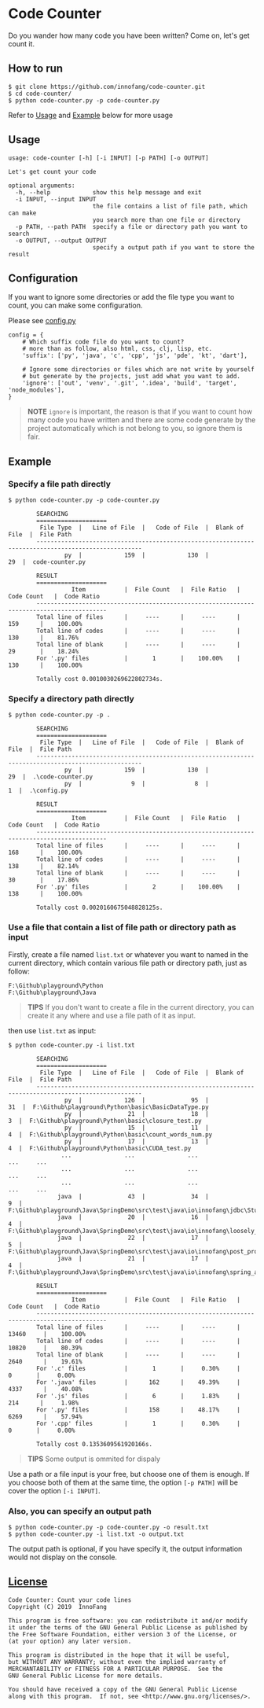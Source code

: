 # Code Counter

Do you wander how many code you have been written? Come on, let's get count it.

## How to run

```shell
$ git clone https://github.com/innofang/code-counter.git
$ cd code-counter/
$ python code-counter.py -p code-counter.py
```

Refer to [Usage](#usage) and [Example](#example) below for more usage

<h2 id="usage">Usage</h2>

```shell 
usage: code-counter [-h] [-i INPUT] [-p PATH] [-o OUTPUT]

Let's get count your code

optional arguments:
  -h, --help            show this help message and exit
  -i INPUT, --input INPUT
                        the file contains a list of file path, which can make
                        you search more than one file or directory
  -p PATH, --path PATH  specify a file or directory path you want to search
  -o OUTPUT, --output OUTPUT
                        specify a output path if you want to store the result

```

## Configuration

If you want to ignore some directories or add the file type you want to count, you can make some configuration.

Please see [config.py](config.py)

```
config = {
    # Which suffix code file do you want to count?
    # more than as follow, also html, css, clj, lisp, etc.
    'suffix': ['py', 'java', 'c', 'cpp', 'js', 'pde', 'kt', 'dart'],

    # Ignore some directories or files which are not write by yourself
    # but generate by the projects, just add what you want to add.
    'ignore': ['out', 'venv', '.git', '.idea', 'build', 'target', 'node_modules'],
}
```

> **NOTE** `ignore` is important, the reason is that if you want to count how many code you have written and there are some code generate by the project automatically which is not belong to you, so ignore them is fair.

<h2 id="example">Example</h2>

### Specify a file path directly

```shell
$ python code-counter.py -p code-counter.py

        SEARCHING
        ====================
         File Type  |   Line of File  |   Code of File  |  Blank of File  |  File Path
        ----------------------------------------------------------------------------------------------------
                py  |            159  |            130  |             29  |  code-counter.py

        RESULT
        ====================
                  Item           |  File Count   |  File Ratio   |  Code Count   |  Code Ratio
        ------------------------------------------------------------------------------------------
        Total line of files      |     ----      |     ----      |      159      |    100.00%
        Total line of codes      |     ----      |     ----      |      130      |    81.76%
        Total line of blank      |     ----      |     ----      |      29       |    18.24%
        For '.py' files          |       1       |    100.00%    |      130      |    100.00%

        Totally cost 0.0010030269622802734s.

```

### Specify a directory path directly

```shell
$ python code-counter.py -p .

        SEARCHING
        ====================
         File Type  |   Line of File  |   Code of File  |  Blank of File  |  File Path
        ----------------------------------------------------------------------------------------------------
                py  |            159  |            130  |             29  |  .\code-counter.py
                py  |              9  |              8  |              1  |  .\config.py

        RESULT
        ====================
                  Item           |  File Count   |  File Ratio   |  Code Count   |  Code Ratio
        ------------------------------------------------------------------------------------------
        Total line of files      |     ----      |     ----      |      168      |    100.00%
        Total line of codes      |     ----      |     ----      |      138      |    82.14%
        Total line of blank      |     ----      |     ----      |      30       |    17.86%
        For '.py' files          |       2       |    100.00%    |      138      |    100.00%

        Totally cost 0.0020160675048828125s.

```

### Use a file that contain a list of file path or directory path as input

Firstly, create a file named `list.txt` or whatever you want to named in the current directory, which contain various file path or directory path, just as follow:

```
F:\Github\playground\Python
F:\Github\playground\Java
```

> **TIPS** If you don't want to create a file in the current directory, you can create it any where and use a file path of it as input.

then use `list.txt` as input:

```shell
$ python code-counter.py -i list.txt

        SEARCHING
        ====================
         File Type  |   Line of File  |   Code of File  |  Blank of File  |  File Path
        ----------------------------------------------------------------------------------------------------
                py  |            126  |             95  |             31  |  F:\Github\playground\Python\basic\BasicDataType.py
                py  |             21  |             18  |              3  |  F:\Github\playground\Python\basic\closure_test.py
                py  |             15  |             11  |              4  |  F:\Github\playground\Python\basic\count_words_num.py
                py  |             17  |             13  |              4  |  F:\Github\playground\Python\basic\CUDA_test.py
               ...               ...               ...               ...     ...
               ...               ...               ...               ...     ...
               ...               ...               ...               ...     ...
              java  |             43  |             34  |              9  |  F:\Github\playground\Java\SpringDemo\src\test\java\io\innofang\jdbc\StudentJdbcTemplateTest.java
              java  |             20  |             16  |              4  |  F:\Github\playground\Java\SpringDemo\src\test\java\io\innofang\loosely_coupled\OutputHelperTest.java
              java  |             22  |             17  |              5  |  F:\Github\playground\Java\SpringDemo\src\test\java\io\innofang\post_processor\MessageTest.java
              java  |             21  |             17  |              4  |  F:\Github\playground\Java\SpringDemo\src\test\java\io\innofang\spring_auto\service\CustomerServiceTest.java

        RESULT
        ====================
                  Item           |  File Count   |  File Ratio   |  Code Count   |  Code Ratio
        ------------------------------------------------------------------------------------------
        Total line of files      |     ----      |     ----      |     13460     |    100.00%
        Total line of codes      |     ----      |     ----      |     10820     |    80.39%
        Total line of blank      |     ----      |     ----      |     2640      |    19.61%
        For '.c' files           |       1       |     0.30%     |       0       |     0.00%
        For '.java' files        |      162      |    49.39%     |     4337      |    40.08%
        For '.js' files          |       6       |     1.83%     |      214      |     1.98%
        For '.py' files          |      158      |    48.17%     |     6269      |    57.94%
        For '.cpp' files         |       1       |     0.30%     |       0       |     0.00%

        Totally cost 0.1353609561920166s.

```

> **TIPS** Some output is ommited for dispaly

Use a path or a file input is your free, but choose one of them is enough.
If you choose both of them at the same time, the option `[-p PATH]` will be cover the option `[-i INPUT]`.

### Also, you can specify an output path

```shell
$ python code-counter.py -p code-counter.py -o result.txt
$ python code-counter.py -i list.txt -o output.txt
```

The output path is optional, if you have specify it, the output information would not display on the console.

## [License](./LICENSE)

    Code Counter: Count your code lines
    Copyright (C) 2019  InnoFang

    This program is free software: you can redistribute it and/or modify
    it under the terms of the GNU General Public License as published by
    the Free Software Foundation, either version 3 of the License, or
    (at your option) any later version.

    This program is distributed in the hope that it will be useful,
    but WITHOUT ANY WARRANTY; without even the implied warranty of
    MERCHANTABILITY or FITNESS FOR A PARTICULAR PURPOSE.  See the
    GNU General Public License for more details.

    You should have received a copy of the GNU General Public License
    along with this program.  If not, see <http://www.gnu.org/licenses/>.
